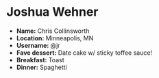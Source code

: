 # Joshua Wehner

* **Name:** Chris Collinsworth
* **Location:** Minneapolis, MN
* **Username:** @jr
* **Fave dessert:** Date cake w/ sticky toffee sauce!
* **Breakfast:** Toast
* **Dinner:** Spaghetti